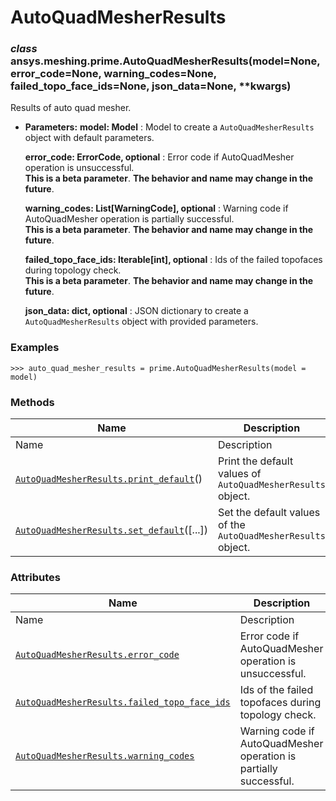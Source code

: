 # AutoQuadMesherResults

<a id="ansys.meshing.prime.AutoQuadMesherResults"></a>

### *class* ansys.meshing.prime.AutoQuadMesherResults(model=None, error_code=None, warning_codes=None, failed_topo_face_ids=None, json_data=None, \*\*kwargs)

Results of auto quad mesher.

* **Parameters:**
  **model: Model**
  : Model to create a `AutoQuadMesherResults` object with default parameters.

  **error_code: ErrorCode, optional**
  : Error code if AutoQuadMesher operation is unsuccessful.
    <br/>
    **This is a beta parameter**. **The behavior and name may change in the future**.

  **warning_codes: List[WarningCode], optional**
  : Warning code if AutoQuadMesher operation is partially successful.
    <br/>
    **This is a beta parameter**. **The behavior and name may change in the future**.

  **failed_topo_face_ids: Iterable[int], optional**
  : Ids of the failed topofaces during topology check.
    <br/>
    **This is a beta parameter**. **The behavior and name may change in the future**.

  **json_data: dict, optional**
  : JSON dictionary to create a `AutoQuadMesherResults` object with provided parameters.

### Examples

```pycon
>>> auto_quad_mesher_results = prime.AutoQuadMesherResults(model = model)
```

<!-- !! processed by numpydoc !! -->

### Methods

| Name | Description |
|-----------------------------------------------------------------------------------------------------------------------------------------------------------------|---------------------------------------------------------------|
| Name | Description |
| [`AutoQuadMesherResults.print_default`](ansys.meshing.prime.AutoQuadMesherResults.print_default.md#ansys.meshing.prime.AutoQuadMesherResults.print_default)()   | Print the default values of `AutoQuadMesherResults` object.   |
| [`AutoQuadMesherResults.set_default`](ansys.meshing.prime.AutoQuadMesherResults.set_default.md#ansys.meshing.prime.AutoQuadMesherResults.set_default)([...])    | Set the default values of the `AutoQuadMesherResults` object. |

### Attributes

| Name | Description |
|----------------------------------------------------------------------------------------------------------------------------------------------------------------------------------|-------------------------------------------------------------------|
| Name | Description |
| [`AutoQuadMesherResults.error_code`](ansys.meshing.prime.AutoQuadMesherResults.error_code.md#ansys.meshing.prime.AutoQuadMesherResults.error_code)                               | Error code if AutoQuadMesher operation is unsuccessful.           |
| [`AutoQuadMesherResults.failed_topo_face_ids`](ansys.meshing.prime.AutoQuadMesherResults.failed_topo_face_ids.md#ansys.meshing.prime.AutoQuadMesherResults.failed_topo_face_ids) | Ids of the failed topofaces during topology check.                |
| [`AutoQuadMesherResults.warning_codes`](ansys.meshing.prime.AutoQuadMesherResults.warning_codes.md#ansys.meshing.prime.AutoQuadMesherResults.warning_codes)                      | Warning code if AutoQuadMesher operation is partially successful. |
<!-- vale on -->